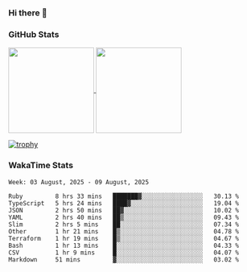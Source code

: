 ### Hi there 👋

### GitHub Stats

<a href="https://github.com/anuraghazra/github-readme-stats">
  <img align="center" height="170px" src="https://github-readme-stats.vercel.app/api/top-langs/?username=tksfjt1024&layout=compact&count_private=true&show_icons=true&show_icons=true&theme=graywhite" />
</a>
<a href="https://github.com/anuraghazra/github-readme-stats">
  <img align="center" height="170px" src="https://github-readme-stats.vercel.app/api?username=tksfjt1024&count_private=true&show_icons=true&show_icons=true&theme=graywhite" />
</a>

[![trophy](https://github-profile-trophy.vercel.app/?username=tksfjt1024)](https://github.com/ryo-ma/github-profile-trophy)

### WakaTime Stats

<!--START_SECTION:waka-->
```text
Week: 03 August, 2025 - 09 August, 2025

Ruby         8 hrs 33 mins   ███████▓░░░░░░░░░░░░░░░░░   30.13 % 
TypeScript   5 hrs 24 mins   ████▓░░░░░░░░░░░░░░░░░░░░   19.04 % 
JSON         2 hrs 50 mins   ██▓░░░░░░░░░░░░░░░░░░░░░░   10.02 % 
YAML         2 hrs 40 mins   ██▒░░░░░░░░░░░░░░░░░░░░░░   09.43 % 
Slim         2 hrs 5 mins    ██░░░░░░░░░░░░░░░░░░░░░░░   07.34 % 
Other        1 hr 21 mins    █▒░░░░░░░░░░░░░░░░░░░░░░░   04.78 % 
Terraform    1 hr 19 mins    █▒░░░░░░░░░░░░░░░░░░░░░░░   04.67 % 
Bash         1 hr 13 mins    █░░░░░░░░░░░░░░░░░░░░░░░░   04.33 % 
CSV          1 hr 9 mins     █░░░░░░░░░░░░░░░░░░░░░░░░   04.07 % 
Markdown     51 mins         ▓░░░░░░░░░░░░░░░░░░░░░░░░   03.02 % 
```
<!--END_SECTION:waka-->
